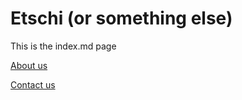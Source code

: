 # Etschi (or something else) 

This is the index.md page

[About us](about.md)

[Contact us](contact.md)

